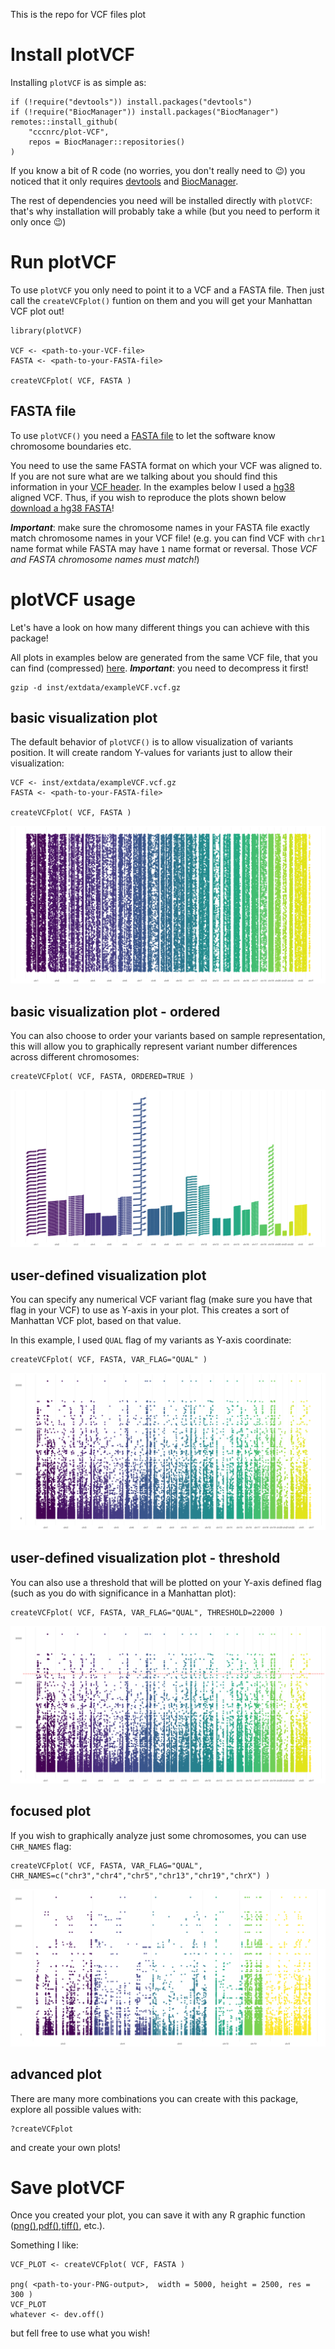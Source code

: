 This is the repo for VCF files plot

# Install plotVCF
Installing `plotVCF` is as simple as:
```
if (!require("devtools")) install.packages("devtools")
if (!require("BiocManager")) install.packages("BiocManager")
remotes::install_github(
    "cccnrc/plot-VCF",
    repos = BiocManager::repositories()
)
```
If you know a bit of R code (no worries, you don't really need to :wink:) you noticed that it only requires [devtools](https://devtools.r-lib.org/) and [BiocManager](https://cran.r-project.org/web/packages/BiocManager/vignettes/BiocManager.html).

The rest of dependencies you need will be installed directly with `plotVCF`: that's why installation will probably take a while (but you need to perform it only once :wink:)

# Run plotVCF
To use `plotVCF` you only need to point it to a VCF and a FASTA file. Then just call the `createVCFplot()` funtion on them and you will get your Manhattan VCF plot out!
```
library(plotVCF)

VCF <- <path-to-your-VCF-file>
FASTA <- <path-to-your-FASTA-file>

createVCFplot( VCF, FASTA )
```
## FASTA file
To use `plotVCF()` you need a [FASTA file](https://en.wikipedia.org/wiki/FASTA_format) to let the software know chromosome boundaries etc.

You need to use the same FASTA format on which your VCF was aligned to. If you are not sure what are we talking about you should find this information in your [VCF header](https://samtools.github.io/hts-specs/VCFv4.2.pdf). In the examples below I used a [hg38](https://www.ncbi.nlm.nih.gov/assembly/GCF_000001405.26/) aligned VCF. Thus, if you wish to reproduce the plots shown below [download a hg38 FASTA](https://www.gungorbudak.com/blog/2018/05/16/how-to-download-hg38-grch38-fasta-human-reference-genome/)!

***Important***: make sure the chromosome names in your FASTA file exactly match chromosome names in your VCF file! (e.g. you can find VCF with `chr1` name format while FASTA may have `1` name format or reversal. Those *VCF and FASTA chromosome names must match!*)

# plotVCF usage
Let's have a look on how many different things you can achieve with this package!

All plots in examples below are generated from the same VCF file, that you can find (compressed) [here](inst/extdata/exampleVCF.vcf.gz).
***Important***: you need to decompress it first!
```
gzip -d inst/extdata/exampleVCF.vcf.gz
```
## basic visualization plot
The default behavior of `plotVCF()` is to allow visualization of variants position. It will create random Y-values for variants just to allow their visualization:
```
VCF <- inst/extdata/exampleVCF.vcf.gz
FASTA <- <path-to-your-FASTA-file>

createVCFplot( VCF, FASTA )
```
![plotVCF() basic plot](plots/plotVCF.base.png)
## basic visualization plot - ordered
You can also choose to order your variants based on sample representation, this will allow you to graphically represent variant number differences across different chromosomes:
```
createVCFplot( VCF, FASTA, ORDERED=TRUE )
```
![plotVCF() ordered plot](plots/plotVCF.ordered.png)
## user-defined visualization plot
You can specify any numerical VCF variant flag (make sure you have that flag in your VCF) to use as Y-axis in your plot. This creates a sort of Manhattan VCF plot, based on that value.

In this example, I used `QUAL` flag of my variants as Y-axis coordinate:
```
createVCFplot( VCF, FASTA, VAR_FLAG="QUAL" )
```
![plotVCF() var-flag plot](plots/plotVCF.flag.png)
## user-defined visualization plot - threshold
You can also use a threshold that will be plotted on your Y-axis defined flag (such as you do with significance in a Manhattan plot):
```
createVCFplot( VCF, FASTA, VAR_FLAG="QUAL", THRESHOLD=22000 )
```
![plotVCF() var-flag threshold plot](plots/plotVCF.flag-threshold.png)
## focused plot
If you wish to graphically analyze just some chromosomes, you can use `CHR_NAMES` flag:
```
createVCFplot( VCF, FASTA, VAR_FLAG="QUAL", CHR_NAMES=c("chr3","chr4","chr5","chr13","chr19","chrX") )
```
![plotVCF() var-flag focused plot](plots/plotVCF.flag-focus.png)
## advanced plot
There are many more combinations you can create with this package, explore all possible values with:
```
?createVCFplot
```
and create your own plots!

# Save plotVCF
Once you created your plot, you can save it with any R graphic function ([png()](https://cran.r-project.org/web/packages/png/index.html),[pdf()](https://www.rdocumentation.org/packages/grDevices/versions/3.6.2/topics/pdf),[tiff()](https://stat.ethz.ch/R-manual/R-devel/library/grDevices/html/png.html), etc.).

Something I like:
```
VCF_PLOT <- createVCFplot( VCF, FASTA )

png( <path-to-your-PNG-output>,  width = 5000, height = 2500, res = 300 )
VCF_PLOT
whatever <- dev.off()
```
but fell free to use what you wish!
